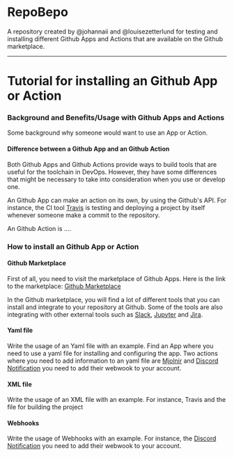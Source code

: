 # RepoBepo

A repository created by @johannaii and @louisezetterlund for testing and installing different Github Apps and Actions that are available on the Github marketplace. 

---

# Tutorial for installing an Github App or Action

### Background and Benefits/Usage with Github Apps and Actions
Some background why someone would want to use an App or Action.

#### Difference between a Github App and an Github Action
Both Github Apps and Github Actions provide ways to build tools that are useful for the toolchain in DevOps. However, they have some differences that might be necessary to take into consideration when you use or develop one.

An Github App can make an action on its own, by using the Github's API. For instance, the CI tool [Travis](https://travis-ci.com/) is testing and deploying a project by itself whenever someone make a commit to the repository.

An Github Action is ....


### How to install an Github App or Action

#### Github Marketplace
First of all, you need to visit the marketplace of Github Apps. 
Here is the link to the marketplace: [Github Marketplace](https://github.com/marketplace)

In the Github marketplace, you will find a lot of different tools that you can install and integrate to your repository at Github. Some of the tools are also integrating with other external tools such as
[Slack](https://slack.com/intl/en-se/), [Jupyter](https://jupyter.org/) and [Jira](https://www.atlassian.com/software/jira). 

#### Yaml file 
Write the usage of an Yaml file with an example. Find an App where you need to use a yaml file for installing and configuring the app. Two actions where you need to add information to an yaml file are [Mjolnir](https://github.com/marketplace/actions/closes-issues-related-to-a-merged-pull-request) and [Discord Notification](https://github.com/marketplace/actions/actions-for-discord?version=0.0.2) you need to add their webwook to your account.

#### XML file
Write the usage of an XML file with an example. For instance, Travis and the file for building the project

#### Webhooks
Write the usage of Webhooks with an example. For instance, the [Discord Notification](https://github.com/marketplace/actions/actions-for-discord?version=0.0.2) you need to add their webwook to your account.